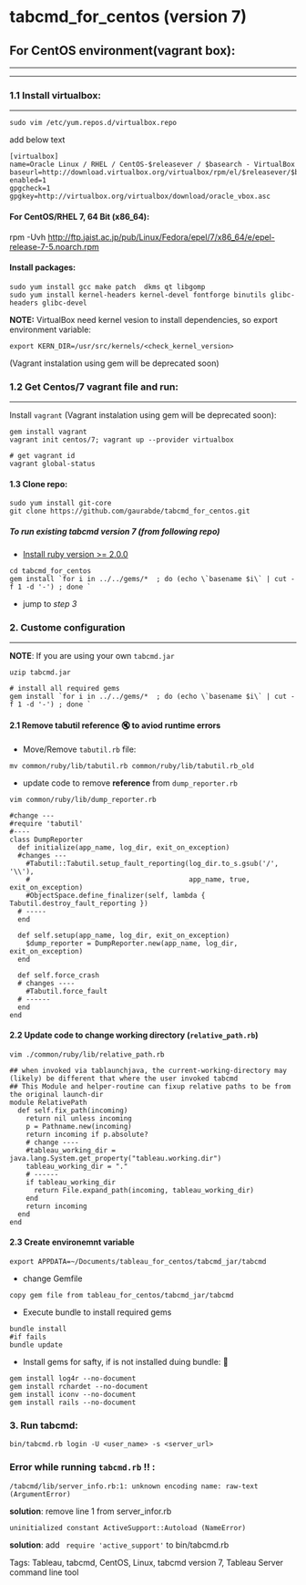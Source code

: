 # tabcmd_for_centos (version 7)

## For CentOS environment(vagrant box):
---------------------------
---------------------------

### 1.1 Install virtualbox:
-----------------------
```sudo vim /etc/yum.repos.d/virtualbox.repo```

add below text
```
[virtualbox]
name=Oracle Linux / RHEL / CentOS-$releasever / $basearch - VirtualBox
baseurl=http://download.virtualbox.org/virtualbox/rpm/el/$releasever/$basearch
enabled=1
gpgcheck=1
gpgkey=http://virtualbox.org/virtualbox/download/oracle_vbox.asc
```
#### For CentOS/RHEL 7, 64 Bit (x86_64): 
rpm -Uvh http://ftp.jaist.ac.jp/pub/Linux/Fedora/epel/7/x86_64/e/epel-release-7-5.noarch.rpm

#### Install packages:
```
sudo yum install gcc make patch  dkms qt libgomp 
sudo yum install kernel-headers kernel-devel fontforge binutils glibc-headers glibc-devel
```

**NOTE:** VirtualBox need kernel vesion to install dependencies, so export environment variable:

```export KERN_DIR=/usr/src/kernels/<check_kernel_version>```


(Vagrant instalation using gem will be deprecated soon)

### 1.2 Get Centos/7 vagrant file and run:
-----------------------------------
Install `vagrant` (Vagrant instalation using gem will be deprecated soon):

```
gem install vagrant
vagrant init centos/7; vagrant up --provider virtualbox

# get vagrant id
vagrant global-status

```

#### 1.3 Clone repo:

```
sudo yum install git-core
git clone https://github.com/gaurabde/tabcmd_for_centos.git
```

##### To run existing tabcmd version 7 (from following repo)

* [Install ruby version >= 2.0.0](https://www.digitalocean.com/community/tutorials/how-to-install-ruby-on-rails-on-centos-6-with-rvm)

```
cd tabcmd_for_centos
gem install `for i in ../../gems/*  ; do (echo \`basename $i\` | cut -f 1 -d '-') ; done `
```
* jump to *step 3*


### 2. Custome configuration
-----------------------

**NOTE**: If you are using your own `tabcmd.jar`
```
uzip tabcmd.jar

# install all required gems
gem install `for i in ../../gems/*  ; do (echo \`basename $i\` | cut -f 1 -d '-') ; done `
```

#### 2.1 Remove tabutil reference :mute: to aviod runtime errors
* Move/Remove `tabutil.rb` file:
```
mv common/ruby/lib/tabutil.rb common/ruby/lib/tabutil.rb_old
```
* update code to remove **reference** from `dump_reporter.rb` 
```
vim common/ruby/lib/dump_reporter.rb

```
```
#change ---
#require 'tabutil'
#----
class DumpReporter
  def initialize(app_name, log_dir, exit_on_exception)
  #changes ---
    #Tabutil::Tabutil.setup_fault_reporting(log_dir.to_s.gsub('/', '\\'),
    #                                       app_name, true, exit_on_exception)
    #ObjectSpace.define_finalizer(self, lambda { Tabutil.destroy_fault_reporting })
  # -----
  end

  def self.setup(app_name, log_dir, exit_on_exception)
    $dump_reporter = DumpReporter.new(app_name, log_dir, exit_on_exception)
  end

  def self.force_crash
  # changes ----
    #Tabutil.force_fault
  # ------
  end
end
```

#### 2.2 Update code to change **working directory** (`relative_path.rb`)

```
vim ./common/ruby/lib/relative_path.rb

```

```
## when invoked via tablaunchjava, the current-working-directory may (likely) be different that where the user invoked tabcmd
## This Module and helper-routine can fixup relative paths to be from the original launch-dir
module RelativePath
  def self.fix_path(incoming)
    return nil unless incoming
    p = Pathname.new(incoming)
    return incoming if p.absolute?
    # change ----
    #tableau_working_dir = java.lang.System.get_property("tableau.working.dir")
    tableau_working_dir = "."
    # ------
    if tableau_working_dir
      return File.expand_path(incoming, tableau_working_dir)
    end
    return incoming
  end
end
```

#### 2.3 Create environemnt variable
```
export APPDATA=~/Documents/tableau_for_centos/tabcmd_jar/tabcmd
```

* change Gemfile
```
copy gem file from tableau_for_centos/tabcmd_jar/tabcmd
```

* Execute bundle to install required gems

```
bundle install 
#if fails 
bundle update
```

* Install gems for safty, if is not installed duing bundle:  :see_no_evil:
```
gem install log4r --no-document
gem install rchardet --no-document
gem install iconv --no-document
gem install rails --no-document
```

### 3. Run tabcmd:
```
bin/tabcmd.rb login -U <user_name> -s <server_url>
```

### Error while running `tabcmd.rb` :bangbang: :

```
/tabcmd/lib/server_info.rb:1: unknown encoding name: raw-text (ArgumentError)
```
 **solution**: remove line 1 from server_infor.rb 
 
```
uninitialized constant ActiveSupport::Autoload (NameError)
```
 **solution**: add ``` require 'active_support'``` to bin/tabcmd.rb


Tags: Tableau, tabcmd, CentOS, Linux, tabcmd version 7, Tableau Server command line tool
